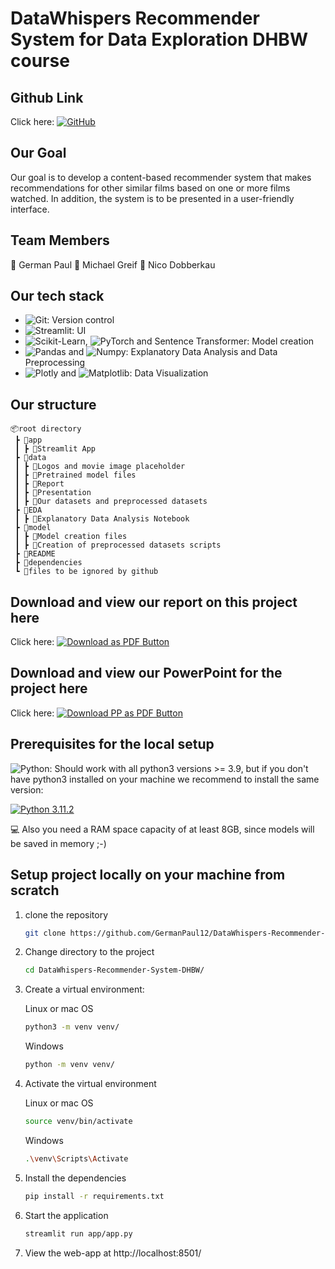 # DataWhispers Recommender System for Data Exploration DHBW course

## Github Link

Click here: [![GitHub](https://img.shields.io/badge/github-%23121011.svg?style=for-the-badge&logo=github&logoColor=white)](https://github.com/GermanPaul12/DataWhispers-Recommender-System-DHBW)

## Our Goal

Our goal is to develop a content-based recommender system that makes recommendations for other similar films based on one or more films watched. In addition, the system is to be presented in a user-friendly interface.

## Team Members

:bust_in_silhouette: German Paul
:bust_in_silhouette: Michael Greif
:bust_in_silhouette: Nico Dobberkau

## Our tech stack

- ![Git](https://img.shields.io/badge/GIT-E44C30?style=for-the-badge&logo=git&logoColor=white): Version control
- ![Streamlit](https://img.shields.io/badge/Streamlit-FF4B4B?style=for-the-badge&logo=Streamlit&logoColor=white): UI
- ![Scikit-Learn](https://img.shields.io/badge/scikit_learn-F7931E?style=for-the-badge&logo=scikit-learn&logoColor=white), ![PyTorch](https://img.shields.io/badge/PyTorch-EE4C2C?style=for-the-badge&logo=pytorch&logoColor=white) and Sentence Transformer: Model creation
- ![Pandas](https://img.shields.io/badge/Pandas-2C2D72?style=for-the-badge&logo=pandas&logoColor=white) and ![Numpy](https://img.shields.io/badge/Numpy-777BB4?style=for-the-badge&logo=numpy&logoColor=white): Explanatory Data Analysis and Data Preprocessing 
- ![Plotly](https://img.shields.io/badge/Plotly-239120?style=for-the-badge&logo=plotly&logoColor=white) and ![Matplotlib](![Matplotlib](https://img.shields.io/badge/Matplotlib-%23ffffff.svg?style=for-the-badge&logo=Matplotlib&logoColor=black)): Data Visualization

## Our structure

```
📦root directory
 ┣ 📂app
 ┃ ┣ 📜Streamlit App
 ┣ 📂data
 ┃ ┣ 📜Logos and movie image placeholder
 ┃ ┣ 📜Pretrained model files
 ┃ ┣ 📜Report
 ┃ ┣ 📜Presentation
 ┃ ┣ 📜Our datasets and preprocessed datasets
 ┣ 📂EDA
 ┃ ┣ 📜Explanatory Data Analysis Notebook
 ┣ 📂model
 ┃ ┣ 📜Model creation files
 ┃ ┣ 📜Creation of preprocessed datasets scripts
 ┣ 📜README
 ┣ 📜dependencies
 ┗ 📜files to be ignored by github
```

## Download and view our report on this project here

Click here: [![Download as PDF Button](https://img.shields.io/badge/Download%20AS%20pdf-EF3939?style=for-the-badge&logo=adobeacrobatreader&logoColor=white&color=black&labelColor=ec1c24)](https://github.com/GermanPaul12/DataWhispers-Recommender-System-DHBW/data/report/project_report_4.pdf?raw=true)

## Download and view our PowerPoint for the project here

Click here: [![Download PP as PDF Button](https://img.shields.io/badge/Download%20AS%20pdf-EF3939?style=for-the-badge&logo=adobeacrobatreader&logoColor=white&color=black&labelColor=ec1c24)](https://github.com/GermanPaul12/DataWhispers-Recommender-System-DHBW/data/presentation/project_presentation_4.pdf?raw=true)

## Prerequisites for the local setup

![Python](https://img.shields.io/badge/python-3670A0?style=for-the-badge&logo=python&logoColor=ffdd54): Should work with all python3 versions >= 3.9, but if you don't have python3 installed on your machine we recommend to install the same version:

[![Python 3.11.2](https://img.shields.io/badge/python-3.11.2-blue.svg)](https://www.python.org/downloads/release/python-3112/)

:computer: Also you need a RAM space capacity of at least 8GB, since models will be saved in memory ;-)

## Setup project locally on your machine from scratch

1. clone the repository

   ```bash
   git clone https://github.com/GermanPaul12/DataWhispers-Recommender-System-DHBW.git
   ```
2. Change directory to the project

   ```bash
   cd DataWhispers-Recommender-System-DHBW/
   ```
3. Create a virtual environment:

   Linux or mac OS

   ```bash
   python3 -m venv venv/
   ```
   Windows

   ```bash
   python -m venv venv/
   ```
4. Activate the virtual environment

   Linux or mac OS

   ```bash
   source venv/bin/activate
   ```
   Windows

   ```bash
   .\venv\Scripts\Activate
   ```
5. Install the dependencies

   ```bash
   pip install -r requirements.txt
   ```
6. Start the application

   ```bash
   streamlit run app/app.py 
   ```
7. View the web-app at http://localhost:8501/
